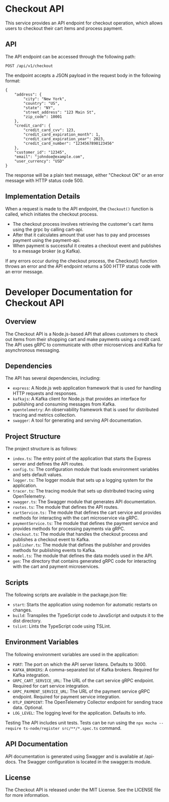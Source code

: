 # Checkout API

This service provides an API endpoint for checkout operation, which allows users to checkout their cart items and process payment.

## API

The API endpoint can be accessed through the following path:
```
POST /api/v1/checkout
```

The endpoint accepts a JSON payload in the request body in the following format:
```
{
    "address": {
        "city": "New York",
        "country": "US",
        "state": "NY",
        "street_address": "123 Main St",
        "zip_code": 10001
    },
    "credit_card": {
        "credit_card_cvv": 123,
        "credit_card_expiration_month": 1,
        "credit_card_expiration_year": 2023,
        "credit_card_number": "1234567890123456"
    },
    "customer_id": "12345",
    "email": "johndoe@example.com",
    "user_currency": "USD"
}
```

The response will be a plain text message, either "Checkout OK" or an error message with HTTP status code 500.

## Implementation Details

When a request is made to the API endpoint, the `Checkout()` function is called, which initiates the checkout process. 
- The checkout process involves retrieving the customer's cart items using the grpc by calling cart-api.
- After that it calculates amount that user has to pay and processes payment using the payment-api.
- When payment is successful it creates a checkout event and publishes to a message broker (e.g Kafka).

If any errors occur during the checkout process, the Checkout() function throws an error and the API endpoint returns a 500 HTTP status code with an error message.

# Developer Documentation for Checkout API

## Overview
The Checkout API is a Node.js-based API that allows customers to check out items from their shopping cart and make payments using a credit card. The API uses gRPC to communicate with other microservices and Kafka for asynchronous messaging.

## Dependencies
The API has several dependencies, including:

- `express`: A Node.js web application framework that is used for handling HTTP requests and responses.
- `kafkajs`: A Kafka client for Node.js that provides an interface for publishing and consuming messages from Kafka.
- `opentelemetry`: An observability framework that is used for distributed tracing and metrics collection.
- `swagger`: A tool for generating and serving API documentation.

## Project Structure
The project structure is as follows:

- `index.ts`: The entry point of the application that starts the Express server and defines the API routes.
- `config.ts`: The configuration module that loads environment variables and sets default values.
- `logger.ts`: The logger module that sets up a logging system for the application.
- `tracer.ts`: The tracing module that sets up distributed tracing using OpenTelemetry.
- `swagger.ts`: The Swagger module that generates API documentation.
- `routes.ts`: The module that defines the API routes.
- `cartService.ts:` The module that defines the cart service and provides methods for interacting with the cart microservice via gRPC.
- `paymentService.ts`: The module that defines the payment service and provides methods for processing payments via gRPC.
- `checkout.ts`: The module that handles the checkout process and publishes a checkout event to Kafka.
- `publisher.ts`: The module that defines the publisher and provides methods for publishing events to Kafka.
- `model.ts`: The module that defines the data models used in the API.
- `gen`: The directory that contains generated gRPC code for interacting with the cart and payment microservices.

## Scripts
The following scripts are available in the package.json file:

- `start`: Starts the application using nodemon for automatic restarts on changes.
- `build`: Transpiles the TypeScript code to JavaScript and outputs it to the dist directory.
- `tslint`: Lints the TypeScript code using TSLint.

## Environment Variables
The following environment variables are used in the application:

- `PORT`: The port on which the API server listens. Defaults to 3000.
- `KAFKA_BROKERS`: A comma-separated list of Kafka brokers. Required for Kafka integration.
- `GRPC_CART_SERVICE_URL`: The URL of the cart service gRPC endpoint. Required for cart service integration.
- `GRPC_PAYMENT_SERVICE_URL`: The URL of the payment service gRPC endpoint. Required for payment service integration.
- `OTLP_ENDPOINT`: The OpenTelemetry Collector endpoint for sending trace data. Optional.
- `LOG_LEVEL`: The logging level for the application. Defaults to info.

Testing
The API includes unit tests. Tests can be run using the `npx mocha --require ts-node/register src/**/*.spec.ts` command.

## API Documentation
API documentation is generated using Swagger and is available at /api-docs. The Swagger configuration is located in the swagger.ts module.

## License
The Checkout API is released under the MIT License. See the LICENSE file for more information.